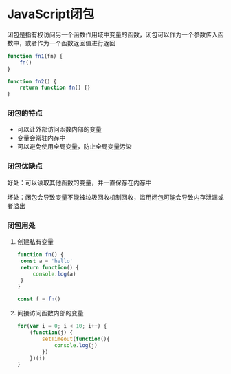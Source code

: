 

# JavaScript闭包

闭包是指有权访问另一个函数作用域中变量的函数，闭包可以作为一个参数传入函数中，或者作为一个函数返回值进行返回

```javascript
function fn1(fn) {
	fn()
}

function fn2() {
	return function fn() {}
}
```

### 闭包的特点

- 可以让外部访问函数内部的变量
- 变量会常驻内存中
- 可以避免使用全局变量，防止全局变量污染

### 闭包优缺点

好处：可以读取其他函数的变量，并一直保存在内存中

坏处：闭包会导致变量不能被垃圾回收机制回收，滥用闭包可能会导致内存泄漏或者溢出

### 闭包用处

1. 创建私有变量

   ```javascript
   function fn() {
   	const a = 'hello'
   	return function() {
   		console.log(a)
   	} 
   }
   
   const f = fn()
   ```

2. 间接访问函数内部的变量

   ```javascript
   for(var i = 0; i < 10; i++) {
       (function(j) {
           setTimeout(function(){
               console.log(j)
           })
       })(i)
   }
   ```

   

